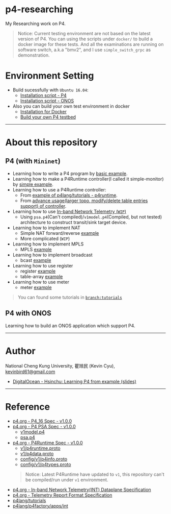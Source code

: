 # p4-researching
My Researching work on P4.

> Notice: Current testing environment are not based on the latest version of P4.
>           You can using the scripts under `docker/` to build a docker image for these tests.
> And all the examinations are running on software switch, a.k.a "bmv2", and I use `simple_switch_grpc` as demonstration.
> 

# Environment Setting

* Build sucessfully with `Ubuntu 16.04`:
    * [Installation script - P4](https://github.com/toolbuddy/ssfw#p4-environment-setup)
    * [Installation script - ONOS](https://github.com/toolbuddy/ssfw#onos-installation)
* Also you can build your own test environment in docker
    * [Installation for Docker](https://github.com/toolbuddy/ssfw#docker-installation)
    * [Build your own P4 testbed](docker/)

---

# About this repository

## P4 (with `Mininet`)
* Learning how to write a P4 program by [basic example](src/basic).
* Learning how to make a P4Runtime controller(I called it simple-monitor) by [simple example](src/simple-monitor).
* Learning how to use a P4Runtime controller:
    * From [example of p4lang/tutorials - p4runtime](src/advance-tunnel).
    * From [advance usage(larger topo, modify/delete table entries support) of controller](src/advance-topo).
* Learning how to use [In-band Network Telemetry (`WIP`)](src/int)
    * Using `psa.p4`(Can't compiled)/`v1model.p4`(Compiled, but not tested) architecture to construct transit/sink target device.
* Learning how to implement NAT 
    * Simple NAT forward/reverse [example](src/simple-nat)
    * More complicated (`WIP`)
* Learning how to implement MPLS
    * MPLS [example](src/mpls)
* Learning how to implement broadcast 
    * bcast [example](src/bcast)
* Learning how to use register
    * register [example](src/register)
    * table-array [example](src/table-array)
* Learning how to use meter
    * meter [example](src/meter)

> You can found some tutorials in [`branch:tutorials`](https://github.com/kevinbird61/p4-researching/tree/tutorials)

## P4 with ONOS

Learning how to build an ONOS application which support P4.

---

# Author

National Cheng Kung University, 瞿旭民 (Kevin Cyu), kevinbird61@gmail.com

* [DigitalOcean - Hsinchu: Learning P4 from example (slides)](https://docs.google.com/presentation/d/15NPJ3wnYTEr_La7Ny-n2Q8SLTVFJhv5rDmB2Alku3z0/edit?usp=sharing)

---

# Reference

* [p4.org - P4_16 Spec - v1.0.0](https://p4.org/p4-spec/docs/P4-16-v1.0.0-spec.html)
* [p4.org - P4 PSA Spec - v1.0.0](https://p4.org/p4-spec/docs/PSA-v1.0.0.html)
    * [v1model.p4](https://github.com/p4lang/p4c/blob/master/p4include/v1model.p4)
    * [psa.p4](https://github.com/p4lang/p4c/blob/master/p4include/psa.p4)
* [p4.org - P4Runtime Spec - v1.0.0](https://p4.org/p4-spec/docs/P4Runtime-v1.0.0.pdf)
    * [v1/p4runtime.proto](https://github.com/p4lang/p4runtime/blob/master/proto/p4/v1/p4runtime.proto)
    * [v1/p4data.proto](https://github.com/p4lang/p4runtime/blob/master/proto/p4/v1/p4data.proto)
    * [config/v1/p4info.proto](https://github.com/p4lang/p4runtime/blob/master/proto/p4/config/v1/p4info.proto)
    * [config/v1/p4types.proto](https://github.com/p4lang/p4runtime/blob/master/proto/p4/config/v1/p4types.proto)
    > Notice: Latest P4Runtime have updated to `v1`, this repository can't be compiled/run under `v1` environment.
* [p4.org - In-band Network Telemetry(INT) Dataplane Specification](https://github.com/p4lang/p4-applications/blob/master/docs/INT.pdf)
* [p4.org - Telemetry Report Format Specification](https://github.com/p4lang/p4-applications/blob/master/docs/telemetry_report.pdf)
* [p4lang/tutorials](https://github.com/p4lang/tutorials)
* [p4lang/p4factory/apps/int](https://github.com/p4lang/p4factory/tree/master/apps/int)
